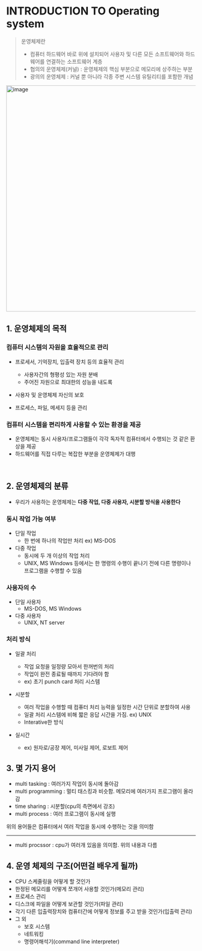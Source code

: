 # INTRODUCTION TO Operating system
> 운영체제란
> - 컴퓨터 하드웨어 바로 위에 설치되어 사용자 및 다른 모든 소프트웨어와 하드웨어를 연결하는 소프트웨어 계층
> - 협의의 운영체제(커널) : 운영체제의 핵심 부분으로 메모리에 상주하는 부분
> - 광의의 운영체제 : 커널 뿐 아니라 각종 주변 시스템 유틸리티를 포함한 개념

 <img width="602" alt="image" src="https://github.com/ohjinhokor/BOOKS-and-LECTURES/assets/71378447/bd09b284-14ce-4362-8668-c84191b021e9">

 ## 1. 운영체제의 목적
 ### 컴퓨터 시스템의 자원을 효율적으로 관리
 
 - 프로세서, 기억장치, 입출력 장치 등의 효율적 관리
   - 사용자간의 형평성 있는 자원 분배
   - 주어진 자원으로 최대한의 성능을 내도록
   
 - 사용자 및 운영체제 자신의 보호
 - 프로세스, 파일, 메세지 등을 관리

### 컴퓨터 시스템을 편리하게 사용할 수 있는 환경을 제공
 - 운영체제는 동시 사용자/프로그램들이 각각 독자적 컴퓨터에서 수행되는 것 같은 환상을 제공
 - 하드웨어를 직접 다루는 복잡한 부분을 운영체제가 대행

&nbsp;

## 2. 운영체제의 분류
- 우리가 사용하는 운영체제는 **다중 작업, 다중 사용자, 시분할 방식을 사용한다**

### 동시 작업 가능 여부
 - 단일 작업
   - 한 번에 하나의 작업만 처리 ex) MS-DOS
 - 다중 작업
   - 동시에 두 개 이상의 작업 처리
   - UNIX, MS Windows 등에서는 한 명령의 수행이 끝나기 전에 다른 명령이나 프로그램을 수행할 수 있음

### 사용자의 수
 - 단일 사용자
   - MS-DOS, MS Windows
 - 다중 사용자
   - UNIX, NT server
   
### 처리 방식
 - 일괄 처리
 
   - 작업 요청을 일정량 모아서 한꺼번의 처리
   - 작업이 완전 종료될 때까지 기다려야 함
   - ex) 초기 punch card 처리 시스템
   
 - 시분할
   - 여러 작업을 수행할 때 컴퓨터 처리 능력을 일정한 시간 단위로 분할하여 사용
   - 일괄 처리 시스템에 비해 짧은 응답 시간을 가짐. ex) UNIX
   - Interative한 방식
 - 실시간
   - ex) 원자로/공장 제어, 미사일 제어, 로보트 제어
   
## 3. 몇 가지 용어
- multi tasking : 여러가지 작업이 동시에 돌아감
- multi programming : 멀티 태스킹과 비슷함. 메모리에 여러가지 프로그램이 올라감
- time sharing : 시분할(cpu의 측면에서 강조)
- multi process : 여러 프로그램이 동시에 실행

위의 용어들은 컴퓨터에서 여러 작업을 동시에 수행하는 것을 의미함

---

- multi procssor : cpu가 여러개 있음을 의미함. 위의 내용과 다름
 
 
## 4. 운영 체제의 구조(어떤걸 배우게 될까)
- CPU 스케줄링을 어떻게 할 것인가
- 한정된 메모리를 어떻게 쪼개어 사용할 것인가(메모리 관리)
- 프로세스 관리
- 디스크에 파일을 어떻게 보관할 것인가(파일 관리)
- 각기 다른 입출력장치와 컴퓨터간에 어떻게 정보를 주고 받을 것인가(입출력 관리)
- 그 외
  - 보호 시스템
  - 네트워킹
  - 명령어해석기(command line interpreter)
